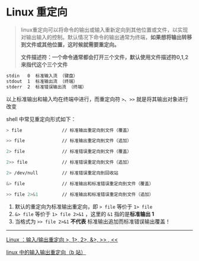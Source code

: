 # Linux 重定向


<!-- # Linux 重定向 -->

> linux重定向可以将命令的输出或输入重新定向到其他位置或文件，以实现对输出输入的控制。默认情况下命令的输出通常为终端，**如果想将输出转移到文件或其他位置，这时候就需要重定向。**
>
> **文件描述符：一个命令通常都会打开三个文件，默认使用文件描述符0,1,2来指代这个三个文件**

```bash
stdin   0  标准输入流 （键盘）
stdout  1  标准输出流 （终端）
stderr  2  标准错误输出流 （终端）
```

以上标准输出和输入均在终端中进行，而重定向符 `>`、`>>` 就是将其输出对象进行改变

shell 中常见重定向形式如下：

```bash
> file               // 标准输出重定向到文件（覆盖）

>> file              // 标准输出重定向到文件（追加）

2> file              // 标准错误重定向到文件（覆盖）

2>> file             // 标准错误重定向到文件（追加）

2> /dev/null         // 标准错误重定向到回收站

&> file              // 标准输出和标准错误重定向到文件（覆盖）

>> file 2>&1         // 标准输出和标准错误重定向到文件（追加）
```

1. 默认的重定向为标准输出重定向，即 `> file` 等价于 `1> file`
2. `&> file` 等价于 `1> file 2>&1` ，这里的 `&1` 指的是**标准输出 1**
3. 当格式为 `>> file 2>&1` **不代表** 标准输出追加而标准错误输出覆盖！

---

[Linux ：输入/输出重定向 >, 1>, 2>, &>, >> , <<](https://gwaslab.com/2021/11/28/linux-redirection/)

[linux 中的输入输出重定向（b 站）](https://www.bilibili.com/video/BV18y4y137Gr)  

